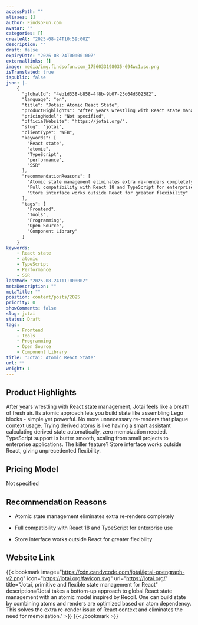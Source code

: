 ```yaml
---
accessPath: ""
aliases: []
author: FindsoFun.com
avatar: ""
categories: []
createAt: "2025-08-24T10:59:00Z"
description: ""
draft: false
expiryDate: "2026-08-24T00:00:00Z"
externallinks: []
image: media/img.findsofun.com_1756033198035-694wc1uso.png
isTranslated: true
ispublic: false
json: |-
    {
      "globalId": "4eb1d338-b858-4f8b-9b07-25d64d302382",
      "language": "en",
      "title": "Jotai: Atomic React State",
      "productHighlights": "After years wrestling with React state management, Jotai feels like a breath of fresh air. Its atomic approach lets you build state like assembling Lego blocks - simple yet powerful. No more unnecessary re-renders that plague context usage. Trying derived atoms is like having a smart assistant calculating derived state automatically, zero memoization needed. TypeScript support is butter smooth, scaling from small projects to enterprise applications. The killer feature? Store interface works outside React, giving unprecedented flexibility.",
      "pricingModel": "Not specified",
      "officialWebsite": "https://jotai.org/",
      "slug": "jotai",
      "clientType": "WEB",
      "keywords": [
        "React state",
        "atomic",
        "TypeScript",
        "performance",
        "SSR"
      ],
      "recommendationReasons": [
        "Atomic state management eliminates extra re-renders completely",
        "Full compatibility with React 18 and TypeScript for enterprise use",
        "Store interface works outside React for greater flexibility"
      ],
      "tags": [
        "Frontend",
        "Tools",
        "Programming",
        "Open Source",
        "Component Library"
      ]
    }
keywords:
    - React state
    - atomic
    - TypeScript
    - Performance
    - SSR
lastMod: "2025-08-24T11:00:00Z"
metaDescription: ""
metaTitle: ""
position: content/posts/2025
priority: 0
showComments: false
slug: jotai
status: Draft
tags:
    - Frontend
    - Tools
    - Programming
    - Open Source
    - Component Library
title: 'Jotai: Atomic React State'
url: ""
weight: 1
---
```

## Product Highlights
After years wrestling with React state management, Jotai feels like a breath of fresh air. Its atomic approach lets you build state like assembling Lego blocks - simple yet powerful. No more unnecessary re-renders that plague context usage. Trying derived atoms is like having a smart assistant calculating derived state automatically, zero memoization needed. TypeScript support is butter smooth, scaling from small projects to enterprise applications. The killer feature? Store interface works outside React, giving unprecedented flexibility.

## Pricing Model
<!--more-->Not specified

## Recommendation Reasons
- Atomic state management eliminates extra re-renders completely

- Full compatibility with React 18 and TypeScript for enterprise use

- Store interface works outside React for greater flexibility

## Website Link
{{< bookmark image="https://cdn.candycode.com/jotai/jotai-opengraph-v2.png" icon="https://jotai.org/favicon.svg" url="https://jotai.org/" title="Jotai, primitive and flexible state management for React" description="Jotai takes a bottom-up approach to global React state management with an atomic model inspired by Recoil. One can build state by combining atoms and renders are optimized based on atom dependency. This solves the extra re-render issue of React context and eliminates the need for memoization." >}}
{{< /bookmark >}}

